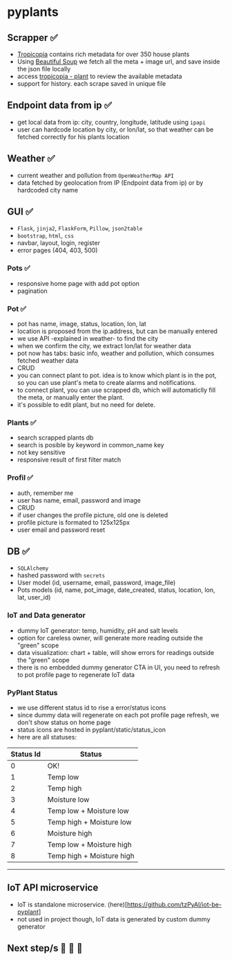 # pyplants

## Scrapper ✅

- [Tropicopia](http://www.tropicopia.com/house-plant/) contains rich metadata for over 350 house plants
- Using [Beautiful Soup](https://www.crummy.com/software/BeautifulSoup/bs4/doc/) we fetch all the meta + image url, and save inside the json file locally
- access [tropicopia - plant](http://www.tropicopia.com/house-plant/detail.np/detail-01.html) to review the available metadata
- support for history. each scrape saved in unique file

## Endpoint data from ip ✅

- get local data from ip: city, country, longitude, latitude using `ipapi`
- user can hardcode location by city, or lon/lat, so that weather can be fetched correctly for his plants location

## Weather ✅

- current weather and pollution from `OpenWeatherMap API`
- data fetched by geolocation from IP (Endpoint data from ip) or by hardcoded city name

## GUI ✅

- `Flask`, `jinja2`, `FlaskForm`, `Pillow`, `json2table`
- `bootstrap`, `html`, `css`
- navbar, layout, login, register
- error pages (404, 403, 500)

### Pots ✅

- responsive home page with add pot option
- pagination

### Pot ✅

- pot has name, image, status, location, lon, lat
- location is proposed from the ip.address, but can be manually entered
- we use API -explained in weather- to find the city
- when we confirm the city, we extract lon/lat for weather data
- pot now has tabs: basic info, weather and pollution, which consumes fetched weather data
- CRUD
- you can connect plant to pot. idea is to know which plant is in the pot, so you can use plant's meta to create alarms and notifications.
- to connect plant, you can use scrapped db, which will automaticlly fill the meta, or manually enter the plant.
- it's possible to edit plant, but no need for delete.

### Plants ✅

- search scrapped plants db
- search is posible by keyword in common_name key
- not key sensitive
- responsive result of first filter match

### Profil ✅

- auth, remember me
- user has name, email, password and image
- CRUD
- if user changes the profile picture, old one is deleted
- profile picture is formated to 125x125px
- user email and password reset

## DB ✅

- `SQLAlchemy`
- hashed password with `secrets`
- User model (id, username, email, password, image_file)
- Pots models (id, name, pot_image, date_created, status, location, lon, lat, user_id)

### IoT and Data generator

- dummy IoT generator: temp, humidity, pH and salt levels
- option for careless owner, will generate more reading outside the "green" scope
- data visualization: chart + table, will show errors for readings outside the "green" scope
- there is no embedded dummy generator CTA in UI, you need to refresh to pot profile page to regenerate IoT data

### PyPlant Status

- we use different status id to rise a error/status icons
- since dummy data will regenerate on each pot profile page refresh, we don't show status on home page
- status icons are hosted in pyplant/static/status_icon
- here are all statuses:

| Status Id | Status                    |
| --------- | ------------------------- |
| 0         | OK!                       |
| 1         | Temp low                  |
| 2         | Temp high                 |
| 3         | Moisture low              |
| 4         | Temp low + Moisture low   |
| 5         | Temp high + Moisture low  |
| 6         | Moisture high             |
| 7         | Temp low + Moisture high  |
| 8         | Temp high + Moisture high |

---

## IoT API microservice

- IoT is standalone microservice. (here)[https://github.com/tzPyAl/iot-be-pyplant]
- not used in project though, IoT data is generated by custom dummy generator

## Next step/s 🚧 🚧 🚧
